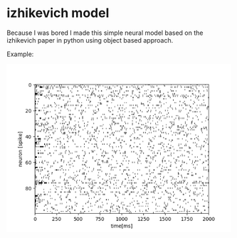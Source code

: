 # izhikevich model
Because I was bored I made this simple neural model based on the izhikevich paper in python using object based approach.

Example:

![sample](example.png)
